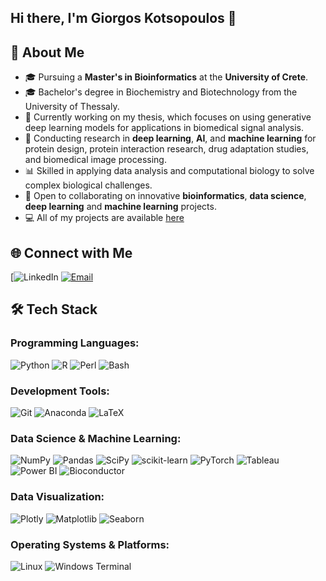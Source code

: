 ## Hi there, I'm Giorgos Kotsopoulos 👋

## 🚀 About Me
- 🎓 Pursuing a **Master's in Bioinformatics** at the **University of Crete**.
- 🎓 Bachelor's degree in Biochemistry and Biotechnology from the University of Thessaly.
- 🧬 Currently working on my thesis, which focuses on using generative deep learning models for applications in biomedical signal analysis.
- 🔬 Conducting research in **deep learning**, **AI**, and **machine learning** for protein design, protein interaction research, drug adaptation studies, and biomedical image processing.
- 📊 Skilled in applying data analysis and computational biology to solve complex biological challenges.
- 🌟 Open to collaborating on innovative **bioinformatics**, **data science**, **deep learning** and **machine learning** projects.
- 💻 All of my projects are available [here](https://github.com/GiorgosKots?tab=repositories) 
## 🌐 Connect with Me
[![LinkedIn](https://www.linkedin.com/in/georgios-kotsopoulos-6b1724208)
[![Email](https://img.shields.io/badge/Email-D14836?style=for-the-badge&logo=gmail&logoColor=white)](mailto:kotsgeorge999@gmail.com)

## 🛠️ Tech Stack
### Programming Languages:
![Python](https://img.shields.io/badge/-Python-3776AB?style=for-the-badge&logo=python&logoColor=white)
![R](https://img.shields.io/badge/-R-276DC3?style=for-the-badge&logo=r&logoColor=white)
![Perl](https://img.shields.io/badge/-Perl-39457E?style=for-the-badge&logo=perl&logoColor=white)
![Bash](https://img.shields.io/badge/-Bash-4EAA25?style=for-the-badge&logo=gnu-bash&logoColor=white)

### Development Tools:
![Git](https://img.shields.io/badge/-Git-F05032?style=for-the-badge&logo=git&logoColor=white)
![Anaconda](https://img.shields.io/badge/-Anaconda-44A833?style=for-the-badge&logo=anaconda&logoColor=white)
![LaTeX](https://img.shields.io/badge/-LaTeX-008080?style=for-the-badge&logo=latex&logoColor=white)

### Data Science & Machine Learning:
![NumPy](https://img.shields.io/badge/-NumPy-013243?style=for-the-badge&logo=numpy&logoColor=white)
![Pandas](https://img.shields.io/badge/-Pandas-150458?style=for-the-badge&logo=pandas&logoColor=white)
![SciPy](https://img.shields.io/badge/-SciPy-8CAAE6?style=for-the-badge&logo=scipy&logoColor=white)
![scikit-learn](https://img.shields.io/badge/-Scikit--learn-F7931E?style=for-the-badge&logo=scikit-learn&logoColor=white)
![PyTorch](https://img.shields.io/badge/-PyTorch-EE4C2C?style=for-the-badge&logo=pytorch&logoColor=white)
![Tableau](https://img.shields.io/badge/-Tableau-E97627?style=for-the-badge&logo=tableau&logoColor=white)
![Power BI](https://img.shields.io/badge/-Power%20BI-F2C811?style=for-the-badge&logo=power-bi&logoColor=black)
![Bioconductor](https://img.shields.io/badge/-Bioconductor-3C9F70?style=for-the-badge&logo=r&logoColor=white)

### Data Visualization:
![Plotly](https://img.shields.io/badge/-Plotly-3F4F75?style=for-the-badge&logo=plotly&logoColor=white)
![Matplotlib](https://img.shields.io/badge/-Matplotlib-007ACC?style=for-the-badge&logo=matplotlib&logoColor=white)
![Seaborn](https://img.shields.io/badge/-Seaborn-3793EF?style=for-the-badge)

### Operating Systems & Platforms:
![Linux](https://img.shields.io/badge/-Linux-FCC624?style=for-the-badge&logo=linux&logoColor=black)
![Windows Terminal](https://img.shields.io/badge/-Windows_Terminal-4D4D4D?style=for-the-badge&logo=windows-terminal&logoColor=white)
